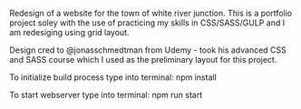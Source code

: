 Redesign of a website for the town of white river junction. This is a portfolio project soley with the use of practicing my skills in CSS/SASS/GULP and I am redesiging using grid layout.

Design cred to @jonasschmedtman from Udemy - took his advanced CSS and SASS course which I used as the preliminary layout for this project.

To initialize build process type into terminal: npm install

To start webserver type into terminal: npm run start

